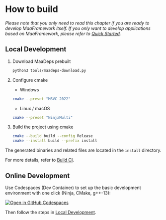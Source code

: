 # How to build

_Please note that you only need to read this chapter if you are ready to develop MaaFramework itself. If you only want to develop applications based on MaaFramework, please refer to [Quick Started](1.1-QuickStarted.md)._

## Local Development

1. Download MaaDeps prebuilt

    ```sh
    python3 tools/maadeps-download.py
    ```

2. Configure cmake

    - Windows

    ```bash
    cmake --preset "MSVC 2022"
    ```

    - Linux / macOS

    ```bash
    cmake --preset "NinjaMulti"
    ```

3. Build the project using cmake

    ```bash
    cmake --build build --config Release
    cmake --install build --prefix install
    ```

The generated binaries and related files are located in the `install` directory.

For more details, refer to [Build CI](https://github.com/MaaXYZ/MaaFramework/blob/main/.github/workflows/build.yml).

## Online Development

Use Codespaces (Dev Container) to set up the basic development environment with one click (Ninja, CMake, g++-13):

[![Open in GitHub Codespaces](https://github.com/codespaces/badge.svg)](https://github.com/codespaces/new?hide_repo_select=true&ref=master&repo=632024122)

Then follow the steps in [Local Development](#local-development).
